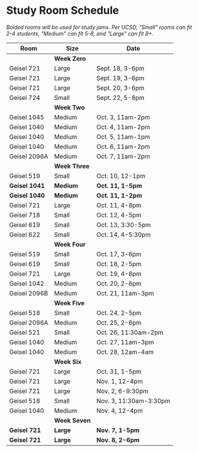 # Study Room Schedule

<i>Bolded rooms will be used for study jams. Per UCSD, "Small" rooms can fit 2-4 students, "Medium" can fit 5-8, and "Large" can fit 8+.</i>


| Room        | Size        | Date           |
| ----------- | ----------- |--------------- |
| | <b>Week Zero</b>                                  |
| Geisel 721  | Large       | Sept. 18, 3-6pm |
| Geisel 721  | Large       | Sept. 19, 3-6pm |
| Geisel 721  | Large       | Sept. 20, 3-6pm |
| Geisel 724  | Small       | Sept. 22, 5-8pm |
| | <b>Week Two</b>                                    |
| Geisel 1045  | Medium       | Oct. 3, 11am-2pm |
| Geisel 1040  | Medium       | Oct. 4, 11am-2pm |
| Geisel 1040  | Medium       | Oct. 5, 11am-1pm |
| Geisel 1040  | Medium       | Oct. 6, 11am-2pm |
| Geisel 2096A  | Medium       | Oct. 7, 11am-2pm |
| | <b>Week Three</b>                                   |
| Geisel 519  | Small       | Oct. 10, 12-1pm |
| <b>Geisel 1041</b>  | <b>Medium</b>       | <b>Oct. 11, 1-5pm</b> |
| <b>Geisel 1040</b>  | <b>Medium</b>       | <b>Oct. 11, 1-2pm</b> |
| Geisel 721  | Large       | Oct. 11, 4-8pm |
| Geisel 718  | Small       | Oct. 12, 4-5pm |
| Geisel 619  | Small       | Oct. 13, 3:30-5pm |
| Geisel 622  | Small       | Oct. 14, 4-5:30pm |
| | <b>Week Four</b>                                  |
| Geisel 519  | Small       | Oct. 17, 3-6pm |
| Geisel 619  | Small       | Oct. 18, 2-5pm |
| Geisel 721  | Large       | Oct. 19, 4-8pm |
| Geisel 1042 | Medium      | Oct. 20, 2-6pm |
| Geisel 2096B | Medium     | Oct. 21, 11am-3pm |
| | <b>Week Five</b>                                  |
| Geisel 518 | Small        | Oct. 24, 2-5pm |
| Geisel 2096A | Medium     | Oct. 25, 2-6pm | 
| Geisel 521 | Small        | Oct. 26, 11:30am-2pm |
| Geisel 1040 | Medium      | Oct. 27, 11am-3pm |
| Geisel 1040 | Medium      | Oct. 28, 12am-4am |
| | <b>Week Six</b>                                  |
| Geisel 721  | Large       | Oct. 31, 1-5pm |
| Geisel 721  | Large       | Nov. 1, 12-4pm |
| Geisel 721  | Large       | Nov. 2, 6-9:30pm |
| Geisel 518  | Small       | Nov. 3, 11:30am-3:30pm |
| Geisel 1040 | Medium      | Nov. 4, 12-4pm |
| | <b>Week Seven</b>                                  |
| <b>Geisel 721</b>  | <b>Large</b>       | <b>Nov. 7, 1-5pm</b> |
| <b>Geisel 721</b>  | <b>Large</b>       | <b>Nov. 8, 2-6pm</b> |